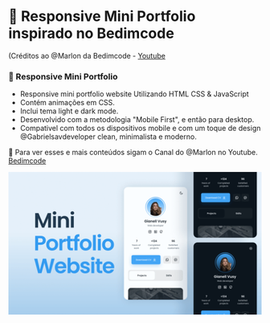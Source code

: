 # 💼 Responsive Mini Portfolio inspirado no Bedimcode
(Créditos ao @Marlon da Bedimcode - [Youtube](https://youtu.be/mq0xJxOTiYo)
### 💼 Responsive Mini Portfolio

- Responsive mini portfolio website Utilizando HTML CSS & JavaScript
- Contém animações em CSS.
- Inclui tema light e dark mode.
- Desenvolvido com a metodologia "Mobile First", e então para desktop.
- Compativel com todos os dispositivos mobile e com um toque de design @Gabrielsavdeveloper clean, minimalista e moderno.

💙 Para ver esses e mais conteúdos sigam o Canal do @Marlon no Youtube. [Bedimcode](https://www.youtube.com/c/Bedimcode)

![preview img](/preview.png)
